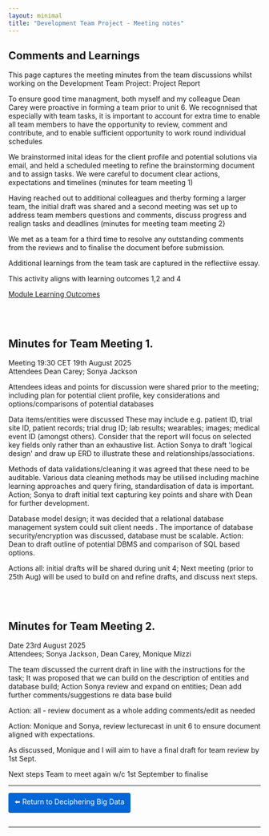 ```yaml
---
layout: minimal
title: "Development Team Project - Meeting notes"
---
```



## Comments and Learnings

This page captures the meeting minutes from the team discussions whilst working on the Development Team Project: Project Report

To ensure good time managment, both myself and my colleague Dean Carey were proactive in forming a team prior to unit 6.  We recognnised  that especially with team tasks, it is important to account for extra time to enable all team members to have the opportunity to review, comment and contribute, and to enable sufficient opportunity to work round individual schedules

We brainstormed inital ideas for the client profile and potential solutions via email, and held a scheduled meeting to refine the brainstorming document and to assign tasks.  We were careful to document clear actions, expectations and timelines (minutes for team meeting 1)

Having reached out to additional colleagues and therby forming a larger team, the initial draft was shared and a second meeting was set up to address team members questions and comments, discuss progress and realign tasks and deadlines (minutes for meeting team meeting 2}

We met as a team for a third time to resolve any outstanding comments from the reviews and to finalise the document before submission.

Additional learnings from the team task are captured in the reflectiive essay. 

This activity aligns with learning outcomes 1,2 and  4

[Module Learning Outcomes](https://sjackson-ds25.github.io/DecipheringBigData/LearningObjectives.html)   

<br><br>

Minutes for Team Meeting 1.
------
Meeting 19:30 CET 19th August 2025  
Attendees Dean Carey; Sonya Jackson

Attendees ideas and points for discussion were shared prior to the meeting; including plan for potential client profile, key considerations and options/comparisons of potential databases

Data items/entities were discussed  These may include e.g. patient ID, trial site ID, patient records; trial drug ID; lab results; wearables; images; medical event ID (amongst others).  Consider that the report will focus on selected key fields only rather than an exhaustive list. Action Sonya to draft 'logical design' and draw up ERD to illustrate these and relationships/associations.  

Methods of data validations/cleaning  it was agreed that these need to be auditable.  Various data cleaning methods may be utilised including machine learning approaches and query firing, standardisation of data is important. Action; Sonya to draft initial text capturing key points and share with Dean for further development.

Database model design; it was decided that  a relational database management system could suit client needs .  The importance of database security/encryption was discussed, database must be scalable.  Action: Dean to draft outline of potential DBMS and comparison of SQL based options.


Actions all: initial drafts will be shared during unit 4; 
Next meeting (prior to 25th Aug) will be used to build on and refine drafts, and discuss next steps.  


<br><br>

Minutes for Team Meeting 2.
------

Date 23rd August 2025  
Attendees; Sonya Jackson, Dean Carey, Monique Mizzi


The team discussed the current draft in line with the instructions for the task; It was proposed that we can build on the description of entities and database build; Action Sonya review and expand on entities; Dean add further comments/suggestions re data base build

Action: all - review document as a whole adding comments/edit as needed 

Action: Monique and Sonya, review lecturecast in unit 6 to ensure document aligned with expectations.   

As discussed, Monique and I will aim to have a final draft for team review by 1st Sept.

Next steps
Team to meet again w/c 1st September to finalise

<hr>

<a href="https://sjackson-ds25.github.io/DecipheringBigData/Landing%20page.html" style="display:inline-block; padding:8px 12px; background-color:#0366d6; color:white; text-decoration:none; border-radius:4px; margin-bottom:1em;">⬅️ Return to Deciphering Big Data</a>

<hr>

